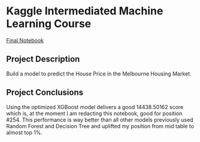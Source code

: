 # Kaggle Intermediated Machine Learning Course
[Final Notebook](https://github.com/niccolog/python_learning_projects/blob/main/Kaggle/Melbourne%20House%20Pricing/Melbourne_House_Pricing_Kaggle_project_clean_1.ipynb)
## Project Description
Build a model to predict the House Price in the Melbourne Housing Market.
## Project Conclusions
Using the optimized XGBoost model delivers a good 14438.50162 score which is, at the moment I am redacting this notebook, good for position #254. This performance is way better than all other models previously used Random Forest and Decision Tree and uplifted my position from mid table to almost top 1%.
